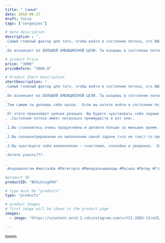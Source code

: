 ```yaml
---
title: " Самый"
date: 2018-06-27
draft: false
tags: ["sergeiyes"]

# meta description
description : ".
.Самый главный фактор для того, чтобы войти в состояние потока, это ВЫЗОВ.
.
.Он возникает из БОЛЬШОЙ АМБИЦИОЗНОЙ ЦЕЛИ. Ты входишь в состояние потока при усло"

# product Price
price: "3000"
priceBefore: "3600.0"

# Product Short Description
shortDescription: ".
.Самый главный фактор для того, чтобы войти в состояние потока, это ВЫЗОВ.
.
.Он возникает из БОЛЬШОЙ АМБИЦИОЗНОЙ ЦЕЛИ. Ты входишь в состояние потока при условии, что ты ставишь, что//-то завышенно.
.
.Тем самым ты делаешь себе вызов.  Если вы хотите войти в состояние поток, придумайте себе вызов, который позволит вам усилить и увеличить ваши навыки.
.
.От этого произойдет цепная реакция. Вы будете чувствовать себя хорошо. потому, что когда человек развивается, он чувствует себя просто классно.
. .Состояние потока имеет несколько преимуществ и вот они:.
.
.1.Вы становитесь очень продуктивны и делаете больше за меньшее время.
.
.2.Вы сконцентрированны на выполнении одной задачи (что не так//-то просто в наши дни).
.
.3.Вы чувствуете себя великолепно — счастливо, спокойно и уверенно.  Есть секрет попадания в состояние потока.
.
.Хотите узнать???.
.
.
.#хoрoшoлетoм #инстазбк #Пятигорск #Минеральныеводы #Москва #Питер #Ставрополь #Сочи #Симферополь #Севастополь #СКФО #УФО #Анапа #Краснодар #Екатеринбург #Челябинск #Ессентуки #Железноводск #Кисловодск #бизнес #Ростовнадону #gruppazahvata #Нижнийновгород #sergeystar #nl_int #biznes #бизнесидея  #Волгоград #churslabs"

#product ID
productID: "BkhLUvsgVhH"

# type must be "products"
type: "products"

# product Images
# first image will be shown in the product page
images:
  - image: "https://scontent-arn2-2.cdninstagram.com/v/t51.2885-15/e35/35934416_826592000862656_817120667685093376_n.jpg?se=8&tp=1&_nc_ht=scontent-arn2-2.cdninstagram.com&_nc_cat=108&_nc_ohc=hWMJ0_9RrSsAX-N_60M&ccb=7-4&oh=83e66746f07590bcb75677276f244b1a&oe=60844D37&_nc_sid=86f79a&ig_cache_key=MTgxMDc3ODMyOTI5MzM0Njg4Nw%3D%3D.2-ccb7-4"

---
```

lorem
